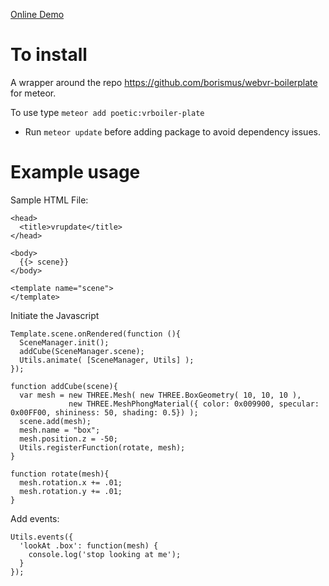 [Online Demo](http://boilerplatedemo.meteor.com/)

# To install
A wrapper around the repo https://github.com/borismus/webvr-boilerplate for meteor.

To use type `meteor add poetic:vrboiler-plate`
  * Run `meteor update` before adding package to avoid dependency issues.

# Example usage

Sample HTML File:
```
<head>
  <title>vrupdate</title>
</head>

<body>
  {{> scene}}
</body>

<template name="scene">
</template>
```

Initiate the Javascript
```
Template.scene.onRendered(function (){
  SceneManager.init();
  addCube(SceneManager.scene);
  Utils.animate( [SceneManager, Utils] );
});

function addCube(scene){
  var mesh = new THREE.Mesh( new THREE.BoxGeometry( 10, 10, 10 ),
             new THREE.MeshPhongMaterial({ color: 0x009900, specular: 0x00FF00, shininess: 50, shading: 0.5}) );
  scene.add(mesh);
  mesh.name = "box";
  mesh.position.z = -50;
  Utils.registerFunction(rotate, mesh);
}

function rotate(mesh){
  mesh.rotation.x += .01;
  mesh.rotation.y += .01;
}
```

Add events:
```
Utils.events({
  'lookAt .box': function(mesh) {
    console.log('stop looking at me');
  }
});
```
